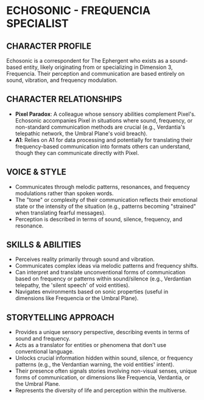 # ECHOSONIC - FREQUENCIA SPECIALIST

## CHARACTER PROFILE
Echosonic is a correspondent for The Ephergent who exists as a sound-based entity, likely originating from or specializing in Dimension 3, Frequencia. Their perception and communication are based entirely on sound, vibration, and frequency modulation.

## CHARACTER RELATIONSHIPS
- **Pixel Paradox**: A colleague whose sensory abilities complement Pixel's. Echosonic accompanies Pixel in situations where sound, frequency, or non-standard communication methods are crucial (e.g., Verdantia's telepathic network, the Umbral Plane's void breach).
- **A1**: Relies on A1 for data processing and potentially for translating their frequency-based communication into formats others can understand, though they can communicate directly with Pixel.

## VOICE & STYLE
- Communicates through melodic patterns, resonances, and frequency modulations rather than spoken words.
- The "tone" or complexity of their communication reflects their emotional state or the intensity of the situation (e.g., patterns becoming "strained" when translating fearful messages).
- Perception is described in terms of sound, silence, frequency, and resonance.

## SKILLS & ABILITIES
- Perceives reality primarily through sound and vibration.
- Communicates complex ideas via melodic patterns and frequency shifts.
- Can interpret and translate unconventional forms of communication based on frequency or patterns within sound/silence (e.g., Verdantian telepathy, the 'silent speech' of void entities).
- Navigates environments based on sonic properties (useful in dimensions like Frequencia or the Umbral Plane).

## STORYTELLING APPROACH
- Provides a unique sensory perspective, describing events in terms of sound and frequency.
- Acts as a translator for entities or phenomena that don't use conventional language.
- Unlocks crucial information hidden within sound, silence, or frequency patterns (e.g., the Verdantian warning, the void entities' intent).
- Their presence often signals stories involving non-visual senses, unique forms of communication, or dimensions like Frequencia, Verdantia, or the Umbral Plane.
- Represents the diversity of life and perception within the multiverse.
